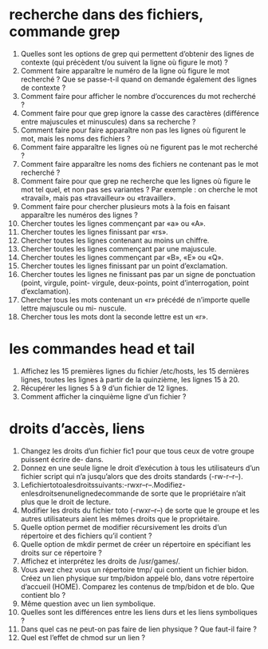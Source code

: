 # recherche dans des fichiers, commande grep
1. Quelles sont les options de grep qui permettent d’obtenir des lignes de contexte (qui précèdent t/ou suivent la ligne où figure le mot) ?
2. Comment faire apparaître le numéro de la ligne où figure le mot recherché ? Que se passe-t-il quand on demande également des lignes de contexte ?
3. Comment faire pour afficher le nombre d’occurences du mot recherché ?
4. Comment faire pour que grep ignore la casse des caractères (différence entre majuscules et minuscules) dans sa recherche ?
5. Comment faire pour faire apparaître non pas les lignes où figurent le mot, mais les noms des fichiers ?
6. Comment faire apparaître les lignes où ne figurent pas le mot recherché ?
7. Comment faire apparaître les noms des fichiers ne contenant pas le mot recherché ?
8. Comment faire pour que grep ne recherche que les lignes où figure le mot tel quel, et non pas ses variantes ? Par exemple : on cherche le mot «travail», mais pas «travailleur» ou «travailler».
9. Comment faire pour chercher plusieurs mots à la fois en faisant apparaître les numéros des lignes ?
10. Chercher toutes les lignes commençant par «a» ou «A».
11. Chercher toutes les lignes finissant par «rs».
12. Chercher toutes les lignes contenant au moins un chiffre.
13. Chercher toutes les lignes commençant par une majuscule.
14. Chercher toutes les lignes commençant par «B», «E» ou «Q».
15. Chercher toutes les lignes finissant par un point d’exclamation.
16. Chercher toutes les lignes ne finissant pas par un signe de ponctuation (point, virgule, point- virgule, deux-points, point d’interrogation, point d’exclamation).
17. Chercher tous les mots contenant un «r» précédé de n’importe quelle lettre majuscule ou mi- nuscule.
18. Chercher tous les mots dont la seconde lettre est un «r».

#  les commandes head et tail
1. Affichez les 15 premières lignes du fichier /etc/hosts, les 15 dernières lignes, toutes les lignes à partir de la quinzième, les lignes 15 à 20.
2. Récupérer les lignes 5 à 9 d’un fichier de 12 lignes.
3. Comment afficher la cinquième ligne d’un fichier ?

# droits d’accès, liens
1. Changez les droits d’un fichier fic1 pour que tous ceux de votre groupe puissent écrire de- dans.
2. Donnez en une seule ligne le droit d’exécution à tous les utilisateurs d’un fichier script qui n’a jusqu’alors que des droits standards (-rw-r–r–).
3. Lefichiertotoalesdroitssuivants:-rwxr–r–.Modifiez-enlesdroitsenunelignedecommande de sorte que le propriétaire n’ait plus que le droit de lecture.
4. Modifier les droits du fichier toto (-rwxr–r–) de sorte que le groupe et les autres utilisateurs aient les mêmes droits que le propriétaire.
5. Quelle option permet de modifier récursivement les droits d’un répertoire et des fichiers qu’il contient ?
6. Quelle option de mkdir permet de créer un répertoire en spécifiant les droits sur ce répertoire ?
7. Affichez et interprétez les droits de /usr/games/.
8. Vous avez chez vous un répertoire tmp/ qui contient un fichier bidon. Créez un lien physique sur tmp/bidon appelé blo, dans votre répertoire d’accueil (HOME). Comparez les contenus de tmp/bidon et de blo. Que contient blo ?
9. Même question avec un lien symbolique.
10. Quelles sont les différences entre les liens durs et les liens symboliques ?
11. Dans quel cas ne peut-on pas faire de lien physique ? Que faut-il faire ?
12. Quel est l’effet de chmod sur un lien ? 
